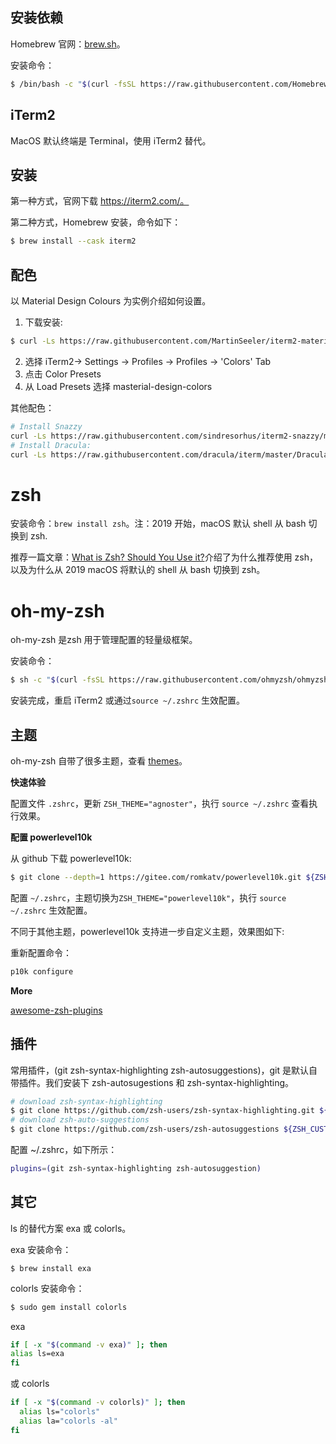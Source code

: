 ## 安装依赖

Homebrew 官网：[brew.sh](https://brew.sh)。

安装命令：

```zsh
$ /bin/bash -c "$(curl -fsSL https://raw.githubusercontent.com/Homebrew/install/HEAD/install.sh)"
```

## iTerm2

MacOS 默认终端是 Terminal，使用 iTerm2 替代。

## 安装

第一种方式，官网下载 https://iterm2.com/。

第二种方式，Homebrew 安装，命令如下：

```zsh
$ brew install --cask iterm2
```

## 配色

以 Material Design Colours 为实例介绍如何设置。

1. 下载安装:

```zsh
$ curl -Ls https://raw.githubusercontent.com/MartinSeeler/iterm2-material-design/master/material-design-colors.itermcolors > /tmp/material-design-colors.itermcolors && open /tmp/material-design-colors.itermcolors
```

2. 选择 iTerm2-> Settings -> Profiles -> Profiles -> 'Colors' Tab
3. 点击 Color Presets
4. 从 Load Presets 选择 masterial-design-colors

其他配色：

```zsh
# Install Snazzy
curl -Ls https://raw.githubusercontent.com/sindresorhus/iterm2-snazzy/main/Snazzy.itermcolors > /tmp/Snazzy.itermcolors && open /tmp/Snazzy.itermcolors
# Install Dracula:
curl -Ls https://raw.githubusercontent.com/dracula/iterm/master/Dracula.itermcolors > /tmp/Dracula.itermcolors && open /tmp/Dracula.itermcolors
```

# zsh

安装命令：`brew install zsh`。注：2019 开始，macOS 默认 shell 从 bash 切换到 zsh.

推荐一篇文章：[What is Zsh? Should You Use it?](https://linuxhandbook.com/why-zsh/#:~:text=Zsh%20is%20more%20powerful%20and,more%20advanced%20features%20shipped%20in.)介绍了为什么推荐使用 zsh，以及为什么从 2019 macOS 将默认的 shell 从 bash 切换到 zsh。

# oh-my-zsh

oh-my-zsh 是zsh 用于管理配置的轻量级框架。

安装命令：

```zsh
$ sh -c "$(curl -fsSL https://raw.githubusercontent.com/ohmyzsh/ohmyzsh/master/tools/install.sh)"
```

安装完成，重启 iTerm2 或通过`source ~/.zshrc` 生效配置。

## 主题

oh-my-zsh 自带了很多主题，查看 [themes](https://github.com/ohmyzsh/ohmyzsh/wiki/Themes)。

**快速体验**

配置文件 `.zshrc`，更新 `ZSH_THEME="agnoster"`，执行 `source ~/.zshrc` 查看执行效果。

**配置 powerlevel10k**

从 github 下载 powerlevel10k:

```zsh
$ git clone --depth=1 https://gitee.com/romkatv/powerlevel10k.git ${ZSH_CUSTOM:-$HOME/.oh-my-zsh/custom}/themes/powerlevel10k
```

配置 `~/.zshrc`，主题切换为`ZSH_THEME="powerlevel10k"`，执行 `source ~/.zshrc` 生效配置。

不同于其他主题，powerlevel10k 支持进一步自定义主题，效果图如下:

重新配置命令：

```zsh
p10k configure
```

**More**

[awesome-zsh-plugins](https://github.com/unixorn/awesome-zsh-plugins)

## 插件

常用插件，(git zsh-syntax-highlighting zsh-autosuggestions)，git 是默认自带插件。我们安装下 zsh-autosugestions 和 zsh-syntax-highlighting。

```zsh
# download zsh-syntax-highlighting
$ git clone https://github.com/zsh-users/zsh-syntax-highlighting.git ${ZSH_CUSTOM:-~/.oh-my-zsh/custom}/plugins/zsh-syntax-highlighting
# download zsh-auto-suggestions
$ git clone https://github.com/zsh-users/zsh-autosuggestions ${ZSH_CUSTOM:-$HOME/.oh-my-zsh/custom}/plugins/zsh-autosuggestions
```

配置 ~/.zshrc，如下所示：

```zsh
plugins=(git zsh-syntax-highlighting zsh-autosuggestion)
```

## 其它

ls 的替代方案 exa 或 colorls。

exa 安装命令：

```
$ brew install exa
```

colorls 安装命令：

```zsh
$ sudo gem install colorls
```

exa

```zsh
if [ -x "$(command -v exa)" ]; then
alias ls=exa
fi
````

或 colorls

```zsh
if [ -x "$(command -v colorls)" ]; then
  alias ls="colorls"
  alias la="colorls -al"
fi
```



